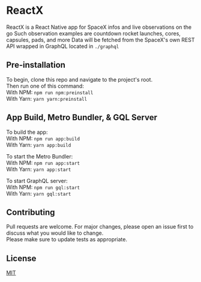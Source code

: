 # ReactX

ReactX is a React Native app for SpaceX infos and live observations on the go
Such observation examples are countdown rocket launches, cores, capsules, pads, and more
Data will be fetched from the SpaceX's own REST API wrapped in GraphQL located in ```./graphql```

## Pre-installation

To begin, clone this repo and navigate to the project's root.<br/>
Then run one of this command:<br/>
With NPM: ```npm run npm:preinstall```<br/>
With Yarn: ```yarn yarn:preinstall```

## App Build, Metro Bundler, & GQL Server

To build the app:<br/>
With NPM: ```npm run app:build```<br/>
With Yarn: ```yarn app:build```

To start the Metro Bundler:<br/>
With NPM: ```npm run app:start```<br/>
With Yarn: ```yarn app:start```

To start GraphQL server:<br/>
With NPM: ```npm run gql:start```<br/>
With Yarn: ```yarn gql:start```

## Contributing
Pull requests are welcome. For major changes, please open an issue first to discuss what you would like to change.<br/>
Please make sure to update tests as appropriate.

## License
[MIT](https://choosealicense.com/licenses/mit/)